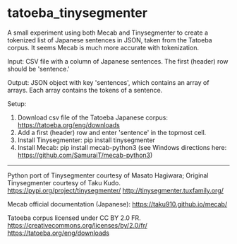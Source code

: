 # tatoeba_tinysegmenter

A small experiment using both Mecab and Tinysegmenter to create a tokenized list of Japanese sentences in JSON, taken from the Tatoeba corpus.  It seems Mecab is much more accurate with tokenization.

Input: CSV file with a column of Japanese sentences.  The first (header) row should be 'sentence.'

Output: JSON object with key 'sentences', which contains an array of arrays.  Each array contains the tokens of a sentence.



Setup:

1. Download csv file of the Tatoeba Japanese corpus: https://tatoeba.org/eng/downloads 
2. Add a first (header) row and enter 'sentence' in the topmost cell.
3. Install Tinysegmenter: pip install tinysegmenter
4. Install Mecab: pip install mecab-python3  (see Windows directions here: https://github.com/SamuraiT/mecab-python3)
        
----------------------------------------------------------------------------------------

Python port of Tinysegmenter courtesy of Masato Hagiwara; Original Tinysegmenter courtesy of Taku Kudo.
https://pypi.org/project/tinysegmenter/
http://tinysegmenter.tuxfamily.org/

Mecab official documentation (Japanese): https://taku910.github.io/mecab/

Tatoeba corpus licensed under CC BY 2.0 FR.
https://creativecommons.org/licenses/by/2.0/fr/
https://tatoeba.org/eng/downloads
